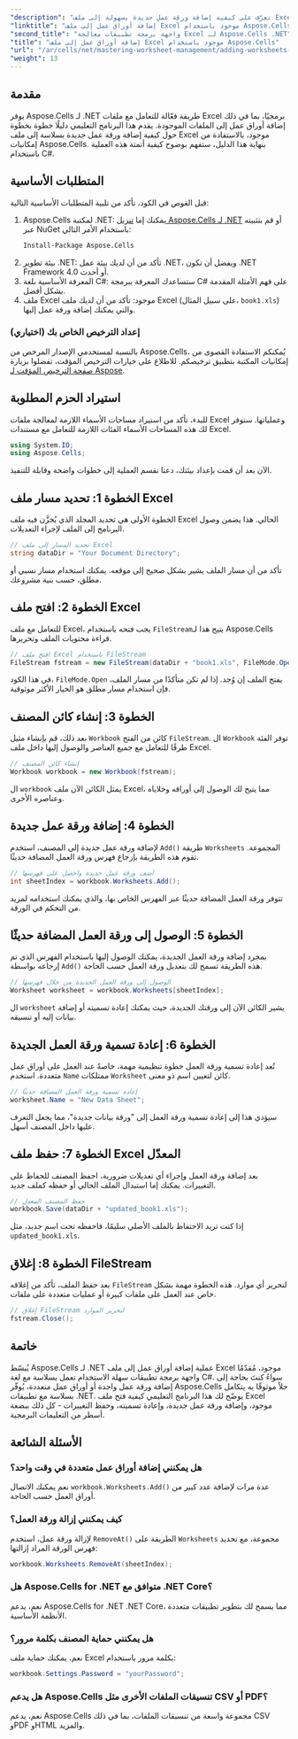 ```yaml
---
"description": "تعرّف على كيفية إضافة ورقة عمل جديدة بسهولة إلى ملف Excel موجود في .NET باستخدام Aspose.Cells. يغطي هذا الدليل التفصيلي كل شيء، بدءًا من إعداد بيئة العمل وحتى حفظ ملف Excel المعدّل."
"linktitle": "إضافة أوراق عمل إلى ملف Excel موجود باستخدام Aspose.Cells"
"second_title": "واجهة برمجة تطبيقات معالجة Excel لـ Aspose.Cells .NET"
"title": "إضافة أوراق عمل إلى ملف Excel موجود باستخدام Aspose.Cells"
"url": "/ar/cells/net/mastering-worksheet-management/adding-worksheets-to-existing-excel-file/"
"weight": 13
---
```


## مقدمة

يوفر Aspose.Cells لـ .NET طريقة فعّالة للتعامل مع ملفات Excel برمجيًا، بما في ذلك إضافة أوراق عمل إلى الملفات الموجودة. يقدم هذا البرنامج التعليمي دليلًا خطوة بخطوة حول كيفية إضافة ورقة عمل جديدة بسلاسة إلى ملف Excel موجود، بالاستفادة من إمكانيات Aspose.Cells. بنهاية هذا الدليل، ستفهم بوضوح كيفية أتمتة هذه العملية باستخدام C#.

## المتطلبات الأساسية

قبل الغوص في الكود، تأكد من تلبية المتطلبات الأساسية التالية:

1. Aspose.Cells لمكتبة .NET: يمكنك إما [تنزيل Aspose.Cells لـ .NET](https://releases.aspose.com/cells/net/) أو قم بتثبيته عبر NuGet باستخدام الأمر التالي:
   ```bash
   Install-Package Aspose.Cells
   ```
2. بيئة تطوير .NET: تأكد من أن لديك بيئة عمل .NET، ويفضل أن تكون .NET Framework 4.0 أو أحدث.
3. المعرفة الأساسية بلغة C#: ستساعدك المعرفة ببرمجة C# على فهم الأمثلة المقدمة بشكل أفضل.
4. ملف Excel موجود: تأكد من أن لديك ملف Excel (على سبيل المثال، `book1.xls`) والتي يمكنك إضافة ورقة عمل إليها.

### إعداد الترخيص الخاص بك (اختياري)

بالنسبة لمستخدمي الإصدار المرخص من Aspose.Cells، يُمكنكم الاستفادة القصوى من إمكانيات المكتبة بتطبيق ترخيصكم. للاطلاع على خيارات الترخيص المؤقت، تفضلوا بزيارة [صفحة الترخيص المؤقت لـ Aspose](https://purchase.aspose.com/temporary-license/).

## استيراد الحزم المطلوبة

للبدء، تأكد من استيراد مساحات الأسماء اللازمة لمعالجة ملفات Excel وعملياتها. ستوفر لك هذه المساحات الأسماء الفئات اللازمة للتعامل مع مستندات Excel.

```csharp
using System.IO;
using Aspose.Cells;
```

الآن بعد أن قمت بإعداد بيئتك، دعنا نقسم العملية إلى خطوات واضحة وقابلة للتنفيذ.

## الخطوة 1: تحديد مسار ملف Excel

الخطوة الأولى هي تحديد المجلد الذي يُخزَّن فيه ملف Excel الحالي. هذا يضمن وصول البرنامج إلى الملف لإجراء التعديلات.

```csharp
// تحديد المسار إلى ملف Excel
string dataDir = "Your Document Directory";
```

تأكد من أن مسار الملف يشير بشكل صحيح إلى موقعه. يمكنك استخدام مسار نسبي أو مطلق، حسب بنية مشروعك.

## الخطوة 2: افتح ملف Excel

للتعامل مع ملف Excel، يجب فتحه باستخدام `FileStream`يتيح هذا لـ Aspose.Cells قراءة محتويات الملف وتحريرها.

```csharp
// افتح ملف Excel باستخدام FileStream
FileStream fstream = new FileStream(dataDir + "book1.xls", FileMode.Open);
```

في هذا الكود، `FileMode.Open` يفتح الملف إن وُجد. إذا لم تكن متأكدًا من مسار الملف، فإن استخدام مسار مطلق هو الخيار الأكثر موثوقية.

## الخطوة 3: إنشاء كائن المصنف

بعد ذلك، قم بإنشاء مثيل `Workbook` كائن من الفتح `FileStream`. ال `Workbook` توفر الفئة طرقًا للتعامل مع جميع العناصر والوصول إليها داخل ملف Excel.

```csharp
// إنشاء كائن المصنف
Workbook workbook = new Workbook(fstream);
```

ال `workbook` يمثل الكائن الآن ملف Excel، مما يتيح لك الوصول إلى أوراقه وخلاياه وعناصره الأخرى.

## الخطوة 4: إضافة ورقة عمل جديدة

لإضافة ورقة عمل جديدة إلى المصنف، استخدم `Add()` طريقة `Worksheets` المجموعة. تقوم هذه الطريقة بإرجاع فهرس ورقة العمل المضافة حديثًا.

```csharp
// أضف ورقة عمل جديدة واحصل على فهرسها
int sheetIndex = workbook.Worksheets.Add();
```

تتوفر ورقة العمل المضافة حديثًا عبر الفهرس الخاص بها، والذي يمكنك استخدامه لمزيد من التحكم في الورقة.

## الخطوة 5: الوصول إلى ورقة العمل المضافة حديثًا

بمجرد إضافة ورقة العمل الجديدة، يمكنك الوصول إليها باستخدام الفهرس الذي تم إرجاعه بواسطة `Add()` هذه الطريقة تسمح لك بتعديل ورقة العمل حسب الحاجة.

```csharp
// الوصول إلى ورقة العمل الجديدة من خلال فهرسها
Worksheet worksheet = workbook.Worksheets[sheetIndex];
```

ال `worksheet` يشير الكائن الآن إلى ورقتك الجديدة، حيث يمكنك إعادة تسميته أو إضافة بيانات إليه أو تنسيقه.

## الخطوة 6: إعادة تسمية ورقة العمل الجديدة

تُعد إعادة تسمية ورقة العمل خطوة تنظيمية مهمة، خاصةً عند العمل على أوراق عمل متعددة. استخدم `Name` ممتلكات `Worksheet` كائن لتعيين اسم ذو معنى.

```csharp
// إعادة تسمية ورقة العمل المضافة حديثًا
worksheet.Name = "New Data Sheet";
```

سيؤدي هذا إلى إعادة تسمية ورقة العمل إلى "ورقة بيانات جديدة"، مما يجعل التعرف عليها داخل المصنف أسهل.

## الخطوة 7: حفظ ملف Excel المعدّل

بعد إضافة ورقة العمل وإجراء أي تعديلات ضرورية، احفظ المصنف للحفاظ على التغييرات. يمكنك إما استبدال الملف الحالي أو حفظه كملف جديد.

```csharp
// حفظ المصنف المعدل
workbook.Save(dataDir + "updated_book1.xls");
```

إذا كنت تريد الاحتفاظ بالملف الأصلي سليمًا، فاحفظه تحت اسم جديد، مثل `updated_book1.xls`.

## الخطوة 8: إغلاق FileStream

بعد حفظ الملف، تأكد من إغلاقه `FileStream` لتحرير أي موارد. هذه الخطوة مهمة بشكل خاص عند العمل على ملفات كبيرة أو عمليات متعددة على ملفات.

```csharp
// إغلاق FileStream لتحرير الموارد
fstream.Close();
```

## خاتمة

يُبسّط Aspose.Cells لـ .NET عملية إضافة أوراق عمل إلى ملف Excel موجود، مُقدّمًا واجهة برمجة تطبيقات سهلة الاستخدام تعمل بسلاسة مع لغة C#. سواءً كنتَ بحاجة إلى إضافة ورقة عمل واحدة أو أوراق عمل متعددة، يُوفّر Aspose.Cells حلاً موثوقًا به يتكامل بسلاسة مع تطبيقات .NET. يوضّح لك هذا البرنامج التعليمي كيفية فتح ملف Excel موجود، وإضافة ورقة عمل جديدة، وإعادة تسميته، وحفظ التغييرات - كل ذلك ببضعة أسطر من التعليمات البرمجية.

## الأسئلة الشائعة

### هل يمكنني إضافة أوراق عمل متعددة في وقت واحد؟

نعم يمكنك الاتصال `workbook.Worksheets.Add()` عدة مرات لإضافة عدد كبير من أوراق العمل حسب الحاجة.

### كيف يمكنني إزالة ورقة العمل؟

لإزالة ورقة عمل، استخدم `RemoveAt()` الطريقة على `Worksheets` مجموعة، مع تحديد فهرس الورقة المراد إزالتها:
```csharp
workbook.Worksheets.RemoveAt(sheetIndex);
```

### هل Aspose.Cells for .NET متوافق مع .NET Core؟

نعم، يدعم Aspose.Cells for .NET .NET Core، مما يسمح لك بتطوير تطبيقات متعددة الأنظمة الأساسية.

### هل يمكنني حماية المصنف بكلمة مرور؟

نعم، يمكنك حماية ملف Excel بكلمة مرور باستخدام:
```csharp
workbook.Settings.Password = "yourPassword";
```

### هل يدعم Aspose.Cells تنسيقات الملفات الأخرى مثل CSV أو PDF؟
نعم، يدعم Aspose.Cells مجموعة واسعة من تنسيقات الملفات، بما في ذلك CSV وPDF وHTML والمزيد.